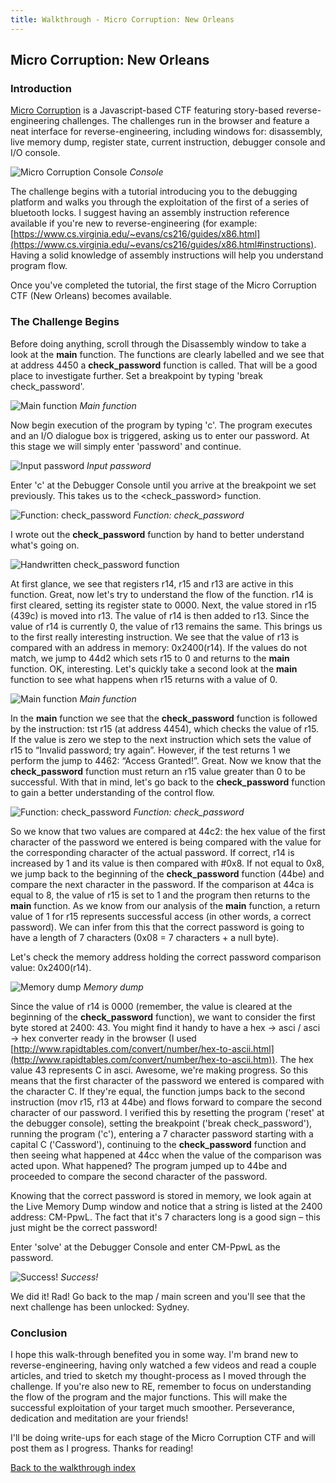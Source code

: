 ```yaml
---
title: Walkthrough - Micro Corruption: New Orleans
---
```


## Micro Corruption: New Orleans
### Introduction

[Micro Corruption](https://microcorruption.com) is a Javascript-based CTF featuring story-based reverse-engineering challenges. The challenges run in the browser and feature a neat interface for reverse-engineering, including windows for: disassembly, live memory dump, register state, current instruction, debugger console and I/O console.

![Micro Corruption Console](https://mycognosist.github.io/images/Console.png)
_Console_

The challenge begins with a tutorial introducing you to the debugging platform and walks you through the exploitation of the first of a series of bluetooth locks. I suggest having an assembly instruction reference available if you're new to reverse-engineering (for example: [https://www.cs.virginia.edu/~evans/cs216/guides/x86.html](https://www.cs.virginia.edu/~evans/cs216/guides/x86.html#instructions). Having a solid knowledge of assembly instructions will help you understand program flow.

Once you've completed the tutorial, the first stage of the Micro Corruption CTF (New Orleans) becomes available.

### The Challenge Begins

Before doing anything, scroll through the Disassembly window to take a look at the **main** function. The functions are clearly labelled and we see that at address 4450 a **check_password** function is called. That will be a good place to investigate further. Set a breakpoint by typing 'break check_password'.

![Main function](https://mycognosist.github.io/images/Main.png)
_Main function_

Now begin execution of the program by typing 'c'. The program executes and an I/O dialogue box is triggered, asking us to enter our password. At this stage we will simply enter 'password' and continue.

![Input password](https://mycognosist.github.io/images/InputPass.png)
_Input password_

Enter 'c' at the Debugger Console until you arrive at the breakpoint we set previously. This takes us to the <check_password> function.

![Function: check_password](https://mycognosist.github.io/images/CheckPassword.png)
_Function: check_password_

I wrote out the **check_password** function by hand to better understand what's going on.

![Handwritten check_password function](https://mycognosist.github.io/images/ByHand.png)

At first glance, we see that registers r14, r15 and r13 are active in this function. Great, now let's try to understand the flow of the function. r14 is first cleared, setting its register state to 0000. Next, the value stored in r15 (439c) is moved into r13. The value of r14 is then added to r13. Since the value of r14 is currently 0, the value of r13 remains the same. This brings us to the first really interesting instruction. We see that the value of r13 is compared with an address in memory: 0x2400(r14). If the values do not match, we jump to 44d2 which sets r15 to 0 and returns to the **main** function. OK, interesting. Let's quickly take a second look at the **main** function to see what happens when r15 returns with a value of 0.

![Main function](https://mycognosist.github.io/images/Main.png)
_Main function_

In the **main** function we see that the **check_password** function is followed by the instruction: tst r15 (at address 4454), which checks the value of r15. If the value is zero we step to the next instruction which sets the value of r15 to “Invalid password; try again”. However, if the test returns 1 we perform the jump to 4462: “Access Granted!”. Great. Now we know that the **check_password** function must return an r15 value greater than 0 to be successful. With that in mind, let's go back to the **check_password** function to gain a better understanding of the control flow.

![Function: check_password](https://mycognosist.github.io/images/CheckPassword.png)
_Function: check_password_

So we know that two values are compared at 44c2: the hex value of the first character of the password we entered is being compared with the value for the corresponding character of the actual password. If correct, r14 is increased by 1 and its value is then compared with #0x8. If not equal to 0x8, we jump back to the beginning of the **check_password** function (44be) and compare the next character in the password. If the comparison at 44ca is equal to 8, the value of r15 is set to 1 and the program then returns to the **main** function. As we know from our analysis of the **main** function, a return value of 1 for r15 represents successful access (in other words, a correct password). We can infer from this that the correct password is going to have a length of 7 characters (0x08 = 7 characters + a null byte).

Let's check the memory address holding the correct password comparison value: 0x2400(r14).

![Memory dump](https://mycognosist.github.io/images/MemDump.png)
_Memory dump_

Since the value of r14 is 0000 (remember, the value is cleared at the beginning of the **check_password** function), we want to consider the first byte stored at 2400: 43. You might find it handy to have a hex → asci / asci → hex converter ready in the browser (I used [http://www.rapidtables.com/convert/number/hex-to-ascii.html](http://www.rapidtables.com/convert/number/hex-to-ascii.htm)). The hex value 43 represents C in asci. Awesome, we're making progress. So this means that the first character of the password we entered is compared with the character C. If they're equal, the function jumps back to the second instruction (mov r15, r13 at 44be) and flows forward to compare the second character of our password. I verified this by resetting the program ('reset' at the debugger console), setting the breakpoint ('break check_password'), running the program ('c'), entering a 7 character password starting with a capital C ('Cassword'), continuing to the **check_password** function and then seeing what happened at 44cc when the value of the comparison was acted upon. What happened? The program jumped up to 44be and proceeded to compare the second character of the password.

Knowing that the correct password is stored in memory, we look again at the Live Memory Dump window and notice that a string is listed at the 2400 address: CM-PpwL. The fact that it's 7 characters long is a good sign – this just might be the correct password!

Enter 'solve' at the Debugger Console and enter CM-PpwL as the password.

![Success!](https://mycognosist.github.io/images/DoorUnlocked.png)
_Success!_

We did it! Rad! Go back to the map / main screen and you'll see that the next challenge has been unlocked: Sydney.

### Conclusion

I hope this walk-through benefited you in some way. I'm brand new to reverse-engineering, having only watched a few videos and read a couple articles, and tried to sketch my thought-process as I moved through the challenge. If you're also new to RE, remember to focus on understanding the flow of the program and the major functions. This will make the successful exploitation of your target much smoother. Perseverance, dedication and meditation are your friends!

I'll be doing write-ups for each stage of the Micro Corruption CTF and will post them as I progress. Thanks for reading!

[Back to the walkthrough index](https://mycognosist.github.io/)
